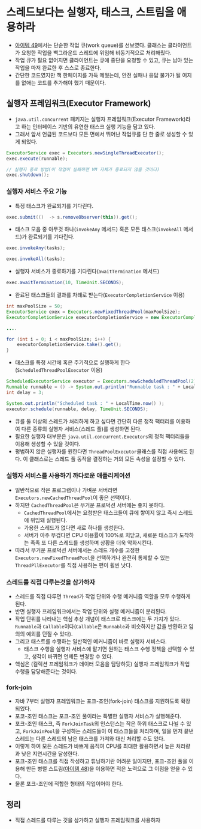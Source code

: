 # 스레드보다는 실행자, 태스크, 스트림을 애용하라

* [아이템 49](https://github.com/parkhanbeen/study/blob/master/effective-java/8%EC%9E%A5/49.%EB%A7%A4%EA%B0%9C%EB%B3%80%EC%88%98%EA%B0%80%20%EC%9C%A0%ED%9A%A8%ED%95%9C%EC%A7%80%20%EA%B2%80%EC%82%AC%ED%95%98%EB%9D%BC.md)에서는 단순한 작업 큐(work queue)를 선보였다. 클래스는 클라이언트가 요청한 작업을 백그라운드 스레드에 위임해 비동기적으로
 처리해줬다.
* 작업 큐가 필요 없어지면 클라이언트는 큐에 중단을 요청할 수 있고, 큐는 남아 있는 작업을 마저 완료한 후 스스로 종료한다.
* 간단한 코드였지만 책 한페이지를 가득 메웠는데, 안전 실패나 응답 불가가 될 여지를 없애는 코드를 추가해야 했기 때문이다.

## 실행자 프레임워크(Executor Framework)

* `java.util.concurrent` 패키지는  실행자 프레임워크(Executor Framework)라고 하는 인터페이스 기반의 유연한 태스크 실행 기능을 담고 있다.
* 그래서 앞서 언급된 코드보다 모든 면에서 뛰어난 작업큐를 단 한 줄로 생성할 수 있게 되었다.

```java
ExecutorService exec = Executors.newSingleThreadExecutor();
exec.execute(runnable);   

// 실행자 종료 방법(이 작업이 실패하면 VM 자체가 종료되지 않을 것이다)
exec.shutdown();
```

### 실행자 서비스 주요 기능

* 특정 태스크가 완료되기를 기다린다.
```java
exec.submit(()  -> s.removeObserver(this)).get();
```

* 태스크 모음 중 아무것 하나(`invokeAny` 메서드) 혹은 모든 태스크(`invokeAll` 메서드)가 완료되기를 기다린다.
```java
exec.invokeAny(tasks);

exec.invokeAll(tasks);
```

* 실행자 서비스가 종료하기를 기다린다(`awaitTermination` 메서드)
```java
exec.awaitTermination(10, TimeUnit.SECONDS);
```

* 완료된 태스크들의 결과를 차례로 받는다(`ExecutorCompletionService` 이용)
```java
int maxPoolSize = 50;
ExecutorService exex = Executors.newFixedThreadPool(maxPoolSize);
ExecutorCompletionService executorCompletionService = new ExecutorCompletionService(exex);

....

for (int i = 0; i < maxPoolSize; i++) {
    executorCompletionService.take().get();
}
```

* 태스크를 특정 시간에 혹은 주기적으로 실행하게 한다(`ScheduledThreadPoolExecutor` 이용)
```java
ScheduledExecutorService executor = Executors.newScheduledThreadPool(2);
Runnable runnable = () -> System.out.println("Runnable task : " + LocalTime.now());
int delay = 3;

System.out.println("Scheduled task : " + LocalTime.now() );
executor.schedule(runnable, delay, TimeUnit.SECONDS);
```

* 큐를 둘 이상의 스레드가 처리하게 하고 싶다면 간단히 다른 정적 팩터리를 이용하여 다른 종류의 실행자 서비스(스레드 풀)를 생성하면 된다.
* 필요한 실행자 대부분은 `java.util.concurrent.Executors`의 정적 팩터리들을 이용해 생성할 수 있을 것이다.
* 평범하지 않은 실행자를 원한다면 `ThreadPoolExecutor`클래스를 직접 사용해도 된다. 이 클래스로는 스레드 풀 동작을 결정하는 거의 모든 속성을 설정할 수 있다.

### 실행자 서비스를 사용하기 까다로운 애플리케이션

* 일반적으로 작은 프로그램이나 가벼운 서버라면 `Executors.newCachedThreadPool`이 좋은 선택이다.
* 하지만 `CachedThreadPool`은 무거운 프로덕션 서버에는 좋지 못하다.
  * `CachedThreadPool`에서는 요청받은 태스크들이 큐에 쌓이지 않고 즉시 스레드에 위임돼 실행된다.
  * 가용한 스레드가 없다면 새로 하나를 생성한다.
  * 서버가 아주 무겁다면 CPU 이용률이 100%로 치닫고, 새로운 태스크가 도착하는 족족 또 다른 스레드를 생성하며 상황을 더욱 악화시킨다.
* 따라서 무거운 프로덕션 서버에서는 스레드 개수를 고정한 `Executors.newFixedThreadPool`을 선택하거나 완전히 통제할 수 있는 `ThreadPllExecutor`를
 직접 사용하는 편이 휠씬 낫다.

### 스레드를 직접 다루는것을 삼가하자

* 스레드를 직접 다루면 `Thread`가 작업 단위와 수행 메커니즘 역할을 모두 수행하게 된다.
* 반면 실행자 프레임워크에서는 작업 단위와 실행 메커니즘이 분리된다.
* 작업 단위를 나타내는 핵심 추상 개념이 태스크로 태스크에는 두 가지가 있다. `Runnable`과 `Callable`이다(`Callable`은 `Runnable`과 비슷하지만
 값을 반환하고 임의의 예외를 던질 수 있다).
* 그리고 태스트를 수행하는 일반적인 메커니즘이 바로 실행자 서비스다.
  * 태스크 수행을 실행자 서비스에 맡기면 원하는 태스크 수행 정책을 선택할 수 있고, 생각이 바뀌면 언제든 변경할 수 있다.
* 핵심은 (컬렉션 프레임워크가 데이터 모음을 담당하듯) 실행자 프레임워크가 작업 수행을 담당해준다는 것이다.

### fork-join

* 자바 7부터 실행자 프레임워크는 포크-조인(fork-join) 태스크를 지원하도록 확장되었다.
* 포코-조인 태스크는 포크-조인 풀이라는 특별한 실행자 서비스가 실행해준다.
* 포크-조인 태스크, 즉 `ForkJoinTask`의 인스턴스는 작은 하위 태스크로 나뉠 수 있고, `ForkJoinPool`을 구성하는 스레드들이 이 태스크들을 처리하며,
 일을 먼저 끝낸 스레드는 다른 스레드의 남은 태스크를 가져와 대신 처리할 수도 있다.
* 이렇게 하여 모든 스레드가 바쁘게 움직여 CPU를 최대한 활용하면서 높은 처리량과 낮은 지연시간을 달성한다.
* 포크-조인 태스크를 직접 작성하고 튜닝하기란 어려운 일이지만, 포크-조인 풀을 이용해 만든 병렬 스트림([아이템 48](https://github.com/parkhanbeen/study/blob/master/effective-java/7%EC%9E%A5/48.%EC%8A%A4%ED%8A%B8%EB%A6%BC%20%EB%B3%91%EB%A0%AC%ED%99%94%EB%8A%94%20%EC%A3%BC%EC%9D%98%ED%95%B4%EC%84%9C%20%EC%A0%81%EC%9A%A9%ED%95%98%EB%9D%BC.md))을 이용하면 적은 노력으로 그 이점을 얻을 수 있다.
* 물론 포크-조인에 적합한 형태의 작업이어야 한다.

## 정리

* 직접 스레드를 다루는 것을 삼가하고 실행자 프레임워크를 사용하자
